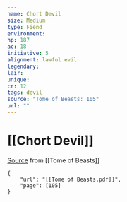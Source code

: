 ```yaml
---
name: Chort Devil
size: Medium
type: Fiend
environment: 
hp: 187
ac: 18
initiative: 5
alignment: lawful evil
legendary: 
lair: 
unique: 
cr: 12
tags: devil
source: "Tome of Beasts: 105"
url: ""
---
```

# [[Chort Devil]]

[Source](zotero://open-pdf/library/items/ULEQWHJM?page=105) from [[Tome of Beasts]]

```pdf
{
	"url": "[[Tome of Beasts.pdf]]",
	"page": [105]
}
```

